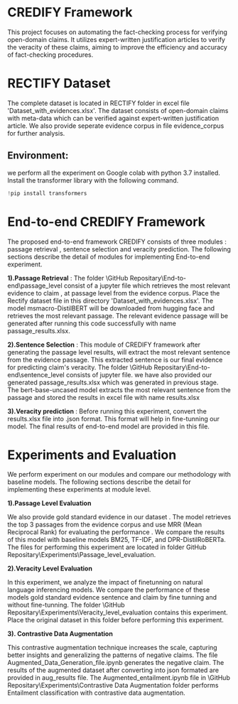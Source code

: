 # CREDIFY Framework
This project focuses on automating the fact-checking process for verifying open-domain claims. It utilizes expert-written justification articles to verify the veracity of these claims, aiming to improve the efficiency and accuracy of fact-checking procedures.

# RECTIFY Dataset
The complete  dataset is located in RECTIFY folder in excel file 'Dataset_with_evidences.xlsx'. The dataset consists of open-domain claims with meta-data which can be verified against expert-written justification article. We also provide seperate evidence corpus in file evidence_corpus for further analysis. 


## Environment:
we perform all the experiment on Google colab with python 3.7 installed. Install the transformer library with the following command.

```python
!pip install transformers 
```






# End-to-end CREDIFY Framework
The proposed end-to-end framework CREDIFY consists of three modules : passage retrieval , sentence selection and veracity prediction. The following sections describe the detail of modules for implementing End-to-end experiment. 


**1).Passage Retrieval** : The folder \GitHub Repositary\End-to-end\passage_level  consist of a jupyter file which retrieves the most relevant evidence to claim , at passage level from the evidence corpus. Place the Rectify dataset file in this directory  'Dataset_with_evidences.xlsx'. The model msmacro-DistilBERT will be downloaded from hugging face and retrieves the most relevant passage. The relevant evidence passage will be generated after running this code successfully with name passage_results.xlsx. 

**2).Sentence Selection** : This module of CREDIFY framework after generating the passage level results, will extract the most relevant sentence from the evidence passage. This extracted sentence is our final evidence for predicting claim's veracity. The folder \GitHub Repositary\End-to-end\sentence_level consists of jupyter file. we have also provided our generated passage_results.xlsx which was generated in previous stage. The bert-base-uncased model extracts the most relevant sentence from the passage and stored the results in excel file with name results.xlsx

 **3).Veracity prediction** : Before running this experiment, convert the results.xlsx file into .json format. This format will help in fine-tunning our model. The final results of end-to-end model are provided in this file. 


# Experiments and Evaluation 

We perform experiment on our  modules and compare our methodology with baseline models. The following sections describe the detail for implementing these experiments at module level.

**1).Passage Level Evaluation** 

We also provide gold standard evidence in our dataset . The model retrieves  the top 3 passages from the evidence corpus and use MRR (Mean Reciprocal Rank) for evaluating the performance . We compare the results of this model with baseline models BM25, TF-IDF, and DPR-DistilRoBERTa. The files for performing this experiment are located in folder GitHub Repositary\Experiments\Passage_level_evaluation. 

**2).Veracity Level Evaluation**

In this experiment, we analyze the impact of finetunning on natural language inferencing models. We compare the performance  of these models gold standard evidence sentence  and claim   by fine tunning  and without fine-tunning. The folder  \GitHub Repositary\Experiments\Veracity_level_evaluation contains this experiment. Place the original dataset in this folder before performing this experiment.  


**3). Contrastive Data Augmentation**

This contrastive augmentation technique increases the scale, capturing better insights and generalizing the patterns of negative claims. The file Augmented_Data_Generation_file.ipynb generates the negative claim. The results of the augmented dataset after converting into json formated are provided in aug_results file. The Augmented_entailment.ipynb file in \GitHub Repositary\Experiments\Contrastive Data Augmentation folder performs Entailment classification  with contrastive data augmentation.  












